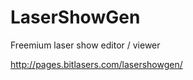 LaserShowGen
=======

Freemium laser show editor / viewer

http://pages.bitlasers.com/lasershowgen/



